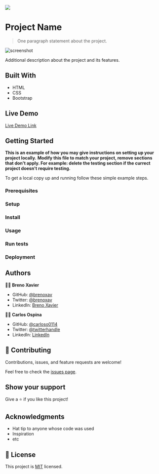 ![](https://img.shields.io/badge/Microverse-blueviolet)

# Project Name

> One paragraph statement about the project.

![screenshot](./assets/img/screenshot.png)

Additional description about the project and its features.

## Built With

- HTML
- CSS
- Bootstrap

## Live Demo

[Live Demo Link](https://carloso0114.github.io/Project-Using-Bootstrap/)


## Getting Started

**This is an example of how you may give instructions on setting up your project locally.**
**Modify this file to match your project, remove sections that don't apply. For example: delete the testing section if the currect project doesn't require testing.**


To get a local copy up and running follow these simple example steps.

### Prerequisites

### Setup

### Install

### Usage

### Run tests

### Deployment



## Authors

👨‍💻 **Breno Xavier**

- GitHub: [@brenoxav](https://github.com/brenoxav)
- Twitter: [@brenoxav](https://twitter.com/brenoxav)
- LinkedIn: [Breno Xavier](https://linkedin.com/in/brenoxav)

👨‍💻 **Carlos Ospina**

- GitHub: [@carloso0114](https://github.com/carloso0114)
- Twitter: [@twitterhandle](https://twitter.com/twitterhandle)
- LinkedIn: [LinkedIn](https://linkedin.com/linkedinhandle)

## 🤝 Contributing

Contributions, issues, and feature requests are welcome!

Feel free to check the [issues page](issues/).

## Show your support

Give a ⭐️ if you like this project!

## Acknowledgments

- Hat tip to anyone whose code was used
- Inspiration
- etc

## 📝 License

This project is [MIT](lic.url) licensed.